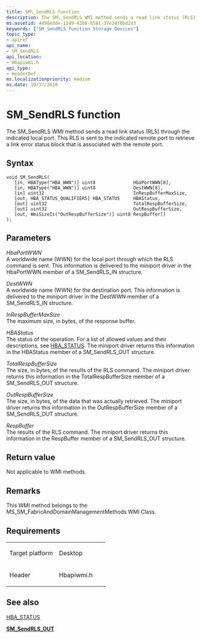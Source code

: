 ```yaml
---
title: SM\_SendRLS function
description: The SM\_SendRLS WMI method sends a read link status (RLS) through the indicated local port. This RLS is sent to the indicated remote port to retrieve a link error status block that is associated with the remote port.
ms.assetid: 4498edde-1249-43b8-b581-37e24f8bd2d3
keywords: ["SM_SendRLS function Storage Devices"]
topic_type:
- apiref
api_name:
- SM_SendRLS
api_location:
- Hbapiwmi.h
api_type:
- HeaderDef
ms.localizationpriority: medium
ms.date: 10/17/2018
---
```


# SM\_SendRLS function


The SM\_SendRLS WMI method sends a read link status (RLS) through the indicated local port. This RLS is sent to the indicated remote port to retrieve a link error status block that is associated with the remote port.

Syntax
------

```ManagedCPlusPlus
void SM_SendRLS(
   [in, HBAType("HBA_WWN")] uint8              HbaPortWWN[8],
   [in, HBAType("HBA_WWN")] uint8              DestWWN[8],
   [in] uint32                                 InRespBufferMaxSize,
   [out, HBA_STATUS_QUALIFIERS] HBA_STATUS     HBAStatus,
   [out] uint32                                TotalRespBufferSize,
   [out] uint32                                OutRespBufferSize,
   [out, WmiSizeIs("OutRespBufferSize")] uint8 RespBuffer[]
);
```

Parameters
----------

*HbaPortWWN*   
A worldwide name (WWN) for the local port through which the RLS command is sent. This information is delivered to the miniport driver in the HbaPortWWN member of a SM\_SendRLS\_IN structure.

*DestWWN*   
A worldwide name (WWN) for the destination port. This information is delivered to the miniport driver in the DestWWN member of a SM\_SendRLS\_IN structure.

*InRespBufferMaxSize*   
The maximum size, in bytes, of the response buffer.

*HBAStatus*   
The status of the operation. For a list of allowed values and their descriptions, see [HBA\_STATUS](hba-status.md). The miniport driver returns this information in the HBAStatus member of a SM\_SendRLS\_OUT structure.

*TotalRespBufferSize*   
The size, in bytes, of the results of the RLS command. The miniport driver returns this information in the TotalRespBufferSize member of a SM\_SendRLS\_OUT structure.

*OutRespBufferSize*   
The size, in bytes, of the data that was actually retrieved. The miniport driver returns this information in the OutRespBufferSize member of a SM\_SendRLS\_OUT structure.

*RespBuffer*   
The results of the RLS command. The miniport driver returns this information in the RespBuffer member of a SM\_SendRLS\_OUT structure.

Return value
------------

Not applicable to WMI methods.

Remarks
-------

This WMI method belongs to the MS\_SM\_FabricAndDomainManagementMethods WMI Class.

Requirements
------------

<table>
<colgroup>
<col width="50%" />
<col width="50%" />
</colgroup>
<tbody>
<tr class="odd">
<td align="left"><p>Target platform</p></td>
<td align="left">Desktop</td>
</tr>
<tr class="even">
<td align="left"><p>Header</p></td>
<td align="left">Hbapiwmi.h</td>
</tr>
</tbody>
</table>

## <span id="see_also"></span>See also


[HBA\_STATUS](hba-status.md)

[**SM\_SendRLS\_OUT**](https://msdn.microsoft.com/library/windows/hardware/ff566305)

 

 






